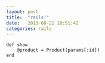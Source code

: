 ```yaml
---
layout: post
title:  "rails!"
date:   2013-08-22 10:51:42
categories: rails
---
```


	def show
		@product = Product(params[:id])
	end

